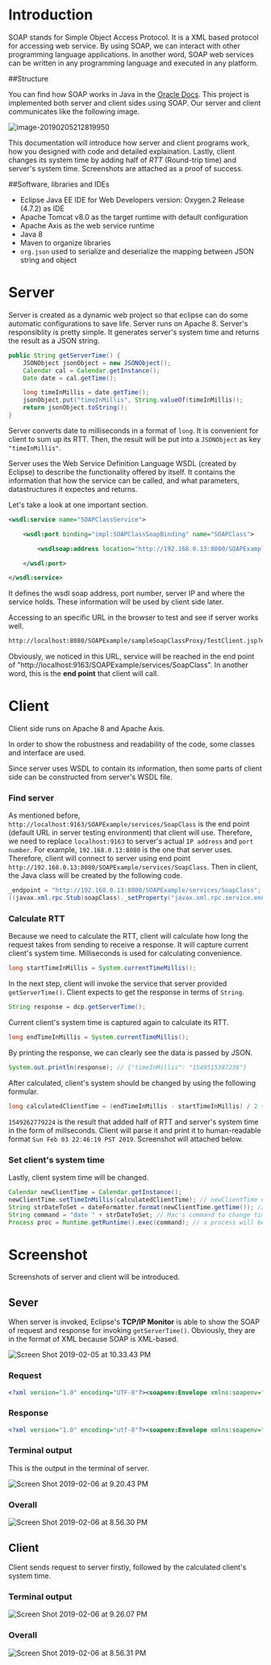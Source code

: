 # Introduction

SOAP stands for Simple Object Access Protocol. It is a XML based protocol for accessing web service. By using SOAP, we can interact with other programming language applications. In another word, SOAP web services can be written in any programming language and executed in any platform. 

##Structure 

You can find how SOAP works in Java in the [Oracle Docs](https://docs.oracle.com/javaee/5/tutorial/doc/figures/jaxws-simpleClientAndService.gif). This project is implemented both server and client sides using SOAP. Our server and client communicates like the following image. 

![image-20190205212819950](https://ws4.sinaimg.cn/large/006tNc79ly1fzwn2cfvm7j30c50560te.jpg)

This documentation will introduce how server and client programs work, how you designed with code and detailed explaination. Lastly, client changes its system time by adding half of *RTT* (Round-trip time) and server's system time. Screenshots are attached as a proof of success. 

##Software, libraries and IDEs

* Eclipse Java EE IDE for Web Developers version: Oxygen.2 Release (4.7.2) as IDE
* Apache Tomcat v8.0 as the target runtime with default configuration
* Apache Axis as the web service runtime
* Java 8
* Maven to organize libraries
* `org.json` used to serialize and deserialize the mapping between JSON string and object



# Server

Server is created as a dynamic web project so that eclipse can do some automatic configurations to save life. Server runs on Apache 8. Server's responsiblity is pretty simple. It generates server's system time and returns the result as a JSON string. 
```java
public String getServerTime() {
    JSONObject jsonObject = new JSONObject();
    Calendar cal = Calendar.getInstance();
    Date date = cal.getTime();

    long timeInMillis = date.getTime(); 
    jsonObject.put("timeInMillis", String.valueOf(timeInMillis));
    return jsonObject.toString();
}
```

Server converts date to milliseconds in a format of `long`. It is convenient for client to sum up its RTT. Then, the result will be put into a `JSONObject` as key `"timeInMillis"`. 



Server uses the Web Service Definition Language WSDL (created by Eclipse) to describe the functionality offered by itself. It contains the information that how the service can be called, and what parameters, datastructures it expectes and returns. 



Let's take a look at one important section.

```      xml
<wsdl:service name="SOAPClassService">

    <wsdl:port binding="impl:SOAPClassSoapBinding" name="SOAPClass">

        <wsdlsoap:address location="http://192.168.0.13:8080/SOAPExample/services/SoapClass"/>

    </wsdl:port>

</wsdl:service>
```

It defines the wsdl soap address, port number, server IP and where the service holds. These information will be used by client side later.

Accessing to an specific URL in the browser to test and see if server works well.

```latex
http://localhost:8080/SOAPExample/sampleSoapClassProxy/TestClient.jsp?endpoint=http://localhost:9163/SOAPExample/services/SoapClass
```
Obviously, we noticed in this URL, service will be reached in the end point of "http://localhost:9163/SOAPExample/services/SoapClass". In another word, this is the **end point** that client will call. 



# Client

Client side runs on Apache 8 and Apache Axis. 

In order to show the robustness and readability of the code, some classes and interface are used. 

Since server uses WSDL to contain its information, then some parts of client side can be constructed from server's WSDL file. 

### Find server

As mentioned before, `http://localhost:9163/SOAPExample/services/SoapClass` is the end point (default URL in server testing environment) that client will use. Therefore, we need to replace `localhost:9163` to server's actual `IP address` and `port number`. For example, `192.168.0.13:8080` is the one that server uses. Therefore, client will connect to server using end point `http://192.168.0.13:8080/SOAPExample/services/SoapClass`. Then in client, the Java class will be created by the following code. 
```java
_endpoint = "http://192.168.0.13:8080/SOAPExample/services/SoapClass";
((javax.xml.rpc.Stub)soapClass)._setProperty("javax.xml.rpc.service.endpoint.address", _endpoint);
```
### Calculate RTT

Because we need to calculate the RTT, client will calculate how long the request takes from sending to receive a response. It will capture current client's system time. Milliseconds is used for calculating convenience.

```java
long startTimeInMillis = System.currentTimeMillis();			
```

In the next step, client will invoke the service that server provided `getServerTime()`. Client expects to get the response in terms of `String`.

```java
String response = dcp.getServerTime();
```

Current client's system time is captured again to calculate its RTT.

```java
long endTimeInMillis = System.currentTimeMillis();
```

By printing the response, we can clearly see the data is passed by JSON. 
```java
System.out.println(response); // {"timeInMillis": "1549515387238"}
```

After calculated, client's system should be changed by using the following formular.
```java
long calculatedClientTime = (endTimeInMillis - startTimeInMillis) / 2 + serverTimeInMillis;
```
`1549262779224` is the result that added half of RTT and server's system time in the form of millseconds. Client will parse it and print it to human-readable format `Sun Feb 03 22:46:19 PST 2019`. Screenshot will attached below. 

### Set client's system time
Lastly, client system time will be changed.

```java
Calendar newClientTime = Calendar.getInstance();
newClientTime.setTimeInMillis(calculatedClientTime); // newClientTime now is setted to calculated time
String strDateToSet = dateFormatter.format(newClientTime.getTime()); // convert to a specific format
String command = "date " + strDateToSet; // Mac's command to change time
Process proc = Runtime.getRuntime().exec(command); // a process will be launched to change system time in a command of `bash/shell`
```



# Screenshot

Screenshots of server and client will be introduced.

## Sever
When server is invoked, Eclipse's **TCP/IP Monitor** is able to show the SOAP of request and response for invoking `getServerTime()`. Obviously, they are in the format of XML because SOAP is XML-based. 

![Screen Shot 2019-02-05 at 10.33.43 PM](https://ws3.sinaimg.cn/large/006tNc79ly1fzwoyqec00j31is0dqk0k.jpg)


### Request

``` xml
<?xml version="1.0" encoding="UTF-8"?><soapenv:Envelope xmlns:soapenv="http://schemas.xmlsoap.org/soap/envelope/" xmlns:xsd="http://www.w3.org/2001/XMLSchema" xmlns:xsi="http://www.w3.org/2001/XMLSchema-instance"><soapenv:Body><getServerTime xmlns="http://com"/></soapenv:Body></soapenv:Envelope>
```

### Response

```xml
<?xml version="1.0" encoding="utf-8"?><soapenv:Envelope xmlns:soapenv="http://schemas.xmlsoap.org/soap/envelope/" xmlns:xsd="http://www.w3.org/2001/XMLSchema" xmlns:xsi="http://www.w3.org/2001/XMLSchema-instance"><soapenv:Body><getServerTimeResponse xmlns="http://com"><getServerTimeReturn>{&quot;timeInMillis&quot;:&quot;1549515387238&quot;}</getServerTimeReturn></getServerTimeResponse></soapenv:Body></soapenv:Envelope>
```

### Terminal output

This is the output in the terminal of server.

![Screen Shot 2019-02-06 at 9.20.43 PM](https://ws2.sinaimg.cn/large/006tNc79ly1fzxsi51kb5j30ls03mac1.jpg)

### Overall

![Screen Shot 2019-02-06 at 8.56.30 PM](https://ws4.sinaimg.cn/large/006tNc79ly1fzxsvbvstpj31c00u07t5.jpg)



## Client

Client sends request to server firstly, followed by the calculated client's system time.  

### Terminal output

![Screen Shot 2019-02-06 at 9.26.07 PM](https://ws1.sinaimg.cn/large/006tNc79ly1fzxso09wo8j30le02mq4u.jpg)

### Overall

![Screen Shot 2019-02-06 at 8.56.31 PM](https://ws4.sinaimg.cn/large/006tNc79ly1fzxsrimswuj31c00u0nij.jpg)